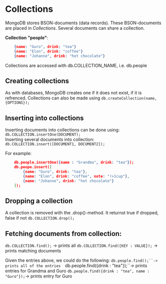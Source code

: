 # Collections 

MongoDB stores BSON-documents (data records). These BSON-documents are placed in _Collections_. Several documents can share a collection. 

__Collection "people"__: 
```json
    {name: "Guro", drink: "tea"}
    {name: "Elon", drink: "coffee"}
    {name: "Johanne", drink: "hot chocolate"}
```

Collections are accessed with db.COLLECTION_NAME, i.e. db.people 


## Creating collections 

As with databases, MongoDB creates one if it does not exist, if it is refrenced. 
Collections can also be made using ```db.createCollection(name, {OPTIONS});```

## Inserting into collections 

Inserting documents into collections can be done using: ```db.COLLECTION.insertOne(DOCUMENT);```  
Inserting several documents into collection:  ```db.COLLECTION.insert([DOCUMENT1, DOCUMENT2]);```  


For example: 
```json
    db.people.insertOne({name : "Grandma", drink: "tea"});
    db.peope.insert([
        {name: "Guro", drink: "tea"}, 
        {name: "Elon", drink: "coffee", note: "!>1cup"},
        {name: "Johanne", drink: "hot chocolate"}
    ]); 
```

## Dropping a collection 

A collection is removed with the .drop()-method. It returnst true if dropped, false if not 
```db.COLLECTION.drop();``` 

## Fetching documents from collection: 
```db.COLLECTION.find();``` -> prints all 
```db.COLLECTION.find({KEY : VALUE});``` -> prints matching documents 

Given the entries above, we could do the following: 
```db.people.find();``-> prints all of the entries 
```db.people.find({drink : "tea"});``-> prints entries for Grandma and Guro
```db.people.find({drink : "tea", name : "Guro"});```-> prints entry for Guro 